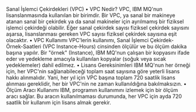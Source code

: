 Sanal İşlemci Çekirdekleri (VPC)
	• VPC Nedir?VPC, IBM MQ'nun lisanslanmasında kullanılan bir birimdir. Bir VPC, ya sanal bir makineye atanan sanal bir çekirdek ya da sanal makineler için ayrılmamış bir fiziksel işlemci çekirdeği olabilir. Eğer sanal çekirdek sayısı fiziksel çekirdek sayısını aşarsa, lisanslanması gereken VPC sayısı fiziksel çekirdek sayısına eşit olacaktır.
	• VPC KullanımıVPC'lerin kullanımı, Sanal İşlemci Çekirdek-Örnek-Saatleri (VPC Instance-Hours) cinsinden ölçülür ve bu ölçüm dakika başına yapılır. Bir "örnek" (Instance), IBM MQ'nun çalışan bir kopyasını ifade eder ve yedekleme amacıyla kullanılan kopyalar (soğuk veya sıcak yedeklemeler) dahil edilmez.
	• Lisans GereksinimleriIBM MQ'nun her örneği için, her VPC'nin sağlanabileceği toplam saat sayısına göre yeterli lisans hakkı alınmalıdır. Yani, her yıl için VPC başına toplam 720 saatlik lisans alınması gereklidir, her bir VPC'nin ne zaman kullanıldığına bakılmaksızın.
	• Ölçüm Aracı KullanımıIBM, programın kullanımını izlemek için bir ölçüm aracı sağlar. Bu aracın kullanılmaması durumunda, her VPC için ayda 720 saatlik bir kullanım için lisans almak gerekir.
